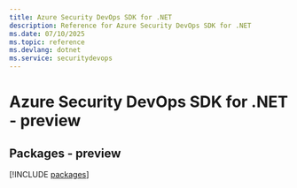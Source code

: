 ```yaml
---
title: Azure Security DevOps SDK for .NET
description: Reference for Azure Security DevOps SDK for .NET
ms.date: 07/10/2025
ms.topic: reference
ms.devlang: dotnet
ms.service: securitydevops
---
```

# Azure Security DevOps SDK for .NET - preview
## Packages - preview
[!INCLUDE [packages](security-devops-index.md)]